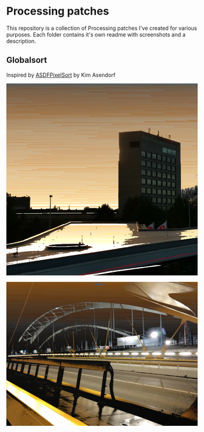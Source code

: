 # Processing patches

This repository is a collection of Processing patches I've created for various purposes. Each folder contains it's own readme with screenshots and a description.

## Globalsort

Inspired by [ASDFPixelSort](https://github.com/kimasendorf/ASDFPixelSort) by Kim Asendorf

![globalsort 0](globalsort/docs/globalsort0.png?raw=true)

![globalsort 3](globalsort/docs/globalsort3.png?raw=true)
